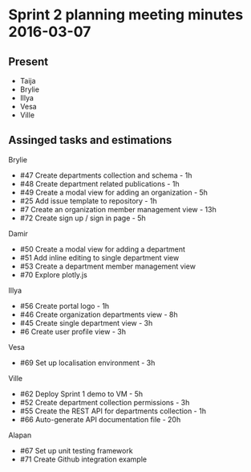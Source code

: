 # Sprint 2 planning meeting minutes 2016-03-07

## Present
* Taija
* Brylie
* Illya
* Vesa
* Ville

## Assinged tasks and estimations
Brylie
* #47 Create departments collection and schema - 1h
* #48 Create department related publications - 1h
* #49 Create a modal view for adding an organization - 5h
* #25 Add issue template to repository - 1h
* #7 Create an organization member management view - 13h
* #72 Create sign up / sign in page - 5h

Damir
* #50 Create a modal view for adding a department
* #51 Add inline editing to single department view
* #53 Create a department member management view
* #70 Explore plotly.js

Illya
* #56 Create portal logo - 1h
* #46 Create organization departments view - 8h
* #45 Create single department view - 3h
* #6 Create user profile view - 3h

Vesa
* #69 Set up localisation environment - 3h

Ville
* #62 Deploy Sprint 1 demo to VM - 5h
* #52 Create department collection permissions - 3h
* #55 Create the REST API for departments collection - 1h
* #66 Auto-generate API documentation file - 20h

Alapan
* #67 Set up unit testing framework
* #71 Create Github integration example
